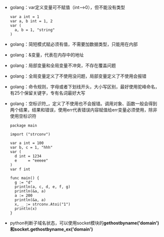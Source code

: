 - golang：var定义变量可不赋值（int—>0），但不能没有类型

  ```
  var a int = 1
  var a, b int = 1, 2
  var (
  	a, b = 1, "string"
  )
  ```

- golang：简短模式赋必须有值，不需要加数据类型，只能用在内部

- golang：&变量，代表在内存中的地址

- golang：局部变量和全局变量不冲突，不存在覆盖问题

- golang：全局变量定义了不使用没问题，局部变量定义了不使用会报错

- golang：命令规则，字母或者下划线开头，大小写区别，最好使用驼峰命名，有25个保留关键字，专有名词最好大写

- golang：空标识符\_，定义了不使用也不会报错。调用对象、函数一般会得到两个结果，结果和错误，使用err代表错误内容赋值给err变量必须使用，除非使用空标识符

  ```
  package main

  import ("strconv")

  var a int = 100
  var b, c = 1, "hhh"
  var (
  	d int = 1234
  	e     = "eeeee"
  )
  var f int

  func main() {
  	g := "d"
  	println(a, c, d, e, f, g)
  	println(&a, a)
  	a := 200
  	println(&a, a)
  	x, _ := strconv.Atoi("1")
  	println(x)
  }
  ```

- python判断子域名状态，可以使用socket模块的**gethostbyname('domain')**和**socket.gethostbyname_ex('domain')**


